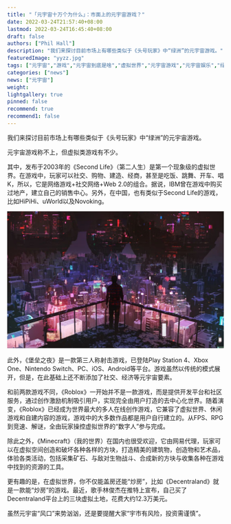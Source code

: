 ```yaml
---
title: "「元宇宙十万个为什么」：市面上的元宇宙游戏？"
date: 2022-03-24T21:57:40+08:00
lastmod: 2022-03-24T16:45:40+08:00
draft: false
authors: ["Phil Hall"]
description: "我们来探讨目前市场上有哪些类似于《头号玩家》中“绿洲”的元宇宙游戏。"
featuredImage: "yyzz.jpg"
tags: ["元宇宙","游戏","元宇宙到底是啥","虚拟世界","元宇宙游戏","元宇宙娱乐","绿洲"]
categories: ["news"]
news: ["元宇宙"]
weight: 
lightgallery: true
pinned: false
recommend: true
recommend1: false
---
```



我们来探讨目前市场上有哪些类似于《头号玩家》中“绿洲”的元宇宙游戏。

元宇宙游戏称不上，但虚拟类游戏有不少。

其中，发布于2003年的《Second Life》（第二人生）是第一个现象级的虚拟世界。在游戏中，玩家可以社交、购物、建造、经商，甚至是吃饭、跳舞、开车、唱K，所以，它是网络游戏+社交网络+Web 2.0的组合。据说，IBM曾在游戏中购买过地产，建立自己的销售中心。另外，在中国，也有类似于Second Life的游戏，比如HiPiHi、uWorld以及Novoking。

![图片](yyzz.jpg)



此外，《堡垒之夜》是一款第三人称射击游戏，已登陆Play Station 4、Xbox One、Nintendo Switch、PC、iOS、Android等平台。游戏虽然以传统的模式展开，但是，在此基础上还不断添加了社交、经济等元宇宙要素。

和前两款游戏不同，《Roblox》一开始并不是一款游戏，而是提供开发平台和社区服务，通过创作激励机制吸引用户，实现完全由用户打造的去中心化世界。随着演变，《Roblox》已经成为世界最大的多人在线创作游戏，它兼容了虚拟世界、休闲游戏和自建内容的游戏，游戏中的大多数作品都是用户自行建立的。从FPS、RPG到竞速、解谜，全由玩家操控虚拟世界的“数字人”参与完成。

除此之外，《Minecraft》（我的世界）在国内也很受欢迎，它由网易代理，玩家可以在虚拟空间创造和破坏各种各样的方块，打造精美的建筑物，创造物和艺术品，体验各类活动，包括采集矿石、与敌对生物战斗、合成新的方块与收集各种在游戏中找到的资源的工具。

更有趣的是，在虚拟世界，你不仅能盖房还能“炒房”，比如《Decentraland》就是一款能“炒房”的游戏。最近，歌手林俊杰在推特上宣布，自己买了Decentraland平台上的三块虚拟土地，花费大约12.3万美元。

虽然元宇宙“风口”来势汹汹，还是要提醒大家“宇市有风险，投资需谨慎”。